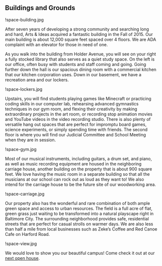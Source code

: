 Buildings and Grounds
---

!space-building.jpg

After seven years of developing a strong community and searching long and
hard, Arts & Ideas acquired a fantastic building in the Fall of 2015. Our main
building is about 12,000 square feet spaced over 4 floors. We are ADA
complaint with an elevator for those in need of one. 

As you walk into the building from Holder Avenue, you will see on your right a
fully stocked library that also serves as a quiet study space. On the left is
our office, often busy with students and staff coming and going. Going further
down the hall is our spacious dining room with a commercial kitchen that our
kitchen corporation uses. Down in our basement, we have a recreation area and
our lockers. 

!space-lockers.jpg

Upstairs, you will find students playing games like Minecraft or practicing
coding skills in our computer lab, rehearsing advanced gymnastics techniques
in our gym room, and flexing their creativity by making extraordinary projects
in the art room, or recording stop animation movies and YouTube videos in the
video recording studio. There is also plenty of versatile hang out spaces that
are perfect for impromptu board games, science experiments, or simply spending
time with friends. The second floor is where you will find our Judicial
Committee and School Meeting when they are in session. 

!space-gym.jpg

Most of our musical instruments, including guitars, a drum set, and piano, as well
as music recording equipment are housed in the neighboring carriage house,
another building on the property that is about 900 square feet. We love having
the music room in a separate building so that all the musicians at our school
can rock out as loud as they want to! We also intend for the carriage house to
be the future site of our woodworking area.

!space-carriage.jpg

Our property also has the wonderful and rare combination of both ample green
space and access to urban resources. The field is a full
acre of flat, green grass just waiting to be transformed into a natural
playscape right in Baltimore City. The surrounding neighborhood provides safe,
residential streets that are perfect for casual strolls on warmer days.  We
are also less than half a mile from local businesses such as Zeke’s Coffee and
Red Canoe Cafe on Harford Road.

!space-view.jpg

We would love to show you our
beautiful campus!  Come check it out at our [next open house](https://docs.google.com/forms/d/1rbowCIad1VC8l_GOoP-0gcIBhH8DXWnw1RzbobY6q4w/viewform).


